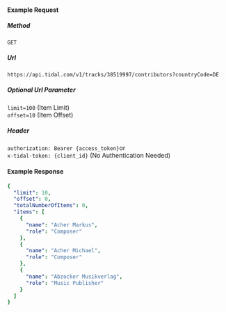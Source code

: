 #### Example Request
##### Method
```GET```
##### Url
```https://api.tidal.com/v1/tracks/38519997/contributors?countryCode=DE```
##### Optional Url Parameter
```limit=100``` (Item Limit)\
```offset=10``` (Item Offset)
##### Header
```authorization: Bearer {access_token}```or\
```x-tidal-token: {client_id}``` (No Authentication Needed)
#### Example Response

``` yaml
{
  "limit": 10,
  "offset": 0,
  "totalNumberOfItems": 0,
  "items": [
    {
      "name": "Acher Markus",
      "role": "Composer"
    },
    {
      "name": "Acher Michael",
      "role": "Composer"
    },
    {
      "name": "Abzocker Musikverlag",
      "role": "Music Publisher"
    }
  ]
}
```
